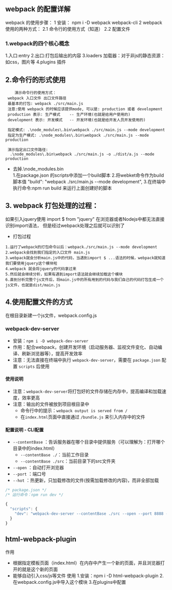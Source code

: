## webpack 的配置详解

 webpack 的使用步骤：
 1 安装： npm i -D webpack webpack-cli
 2 webpack 使用的两种方式：
  2.1 命令行的使用方式（知道）
  2.2 配置文件

  ### 1.webpack的四个核心概念
  1.入口:entry
  2.出口:打包后输出的内容
  3.loaders 加载器：对于非js的静态资源：如css，图片等
  4.plugins 插件
  ## 2.命令行的形式使用
```
    演示命令行的使用方式：
 webpack 入口文件 出口文件路径
 最基本的打包: webpack ./src/main.js
 注意:使用 webpack 的时候应该提供mode, 可以是: production 或者 development
 production 表示: 生产模式    -- 生产环境(也就是给用户使用的)
 development 表示: 开发模式   -- 开发环境(也就是给开发人员开发使用的)

 指定模式: .\node_modules\.bin\webpack ./src/main.js --mode development
 指定为生产模式: .\node_modules\.bin\webpack ./src/main.js --mode production

 演示指定出口文件路径:
  .\node_modules\.bin\webpack ./src/main.js -o ./dist/a.js --mode production
```
  - 去掉.\node_modules\.bin\
   1.在package.json 的scripts中添加一个build脚本
   2.将webket命令作为build脚本值
     "build": "webpack ./src/main.js --mode development",
   3.在终端中执行命令:npm run build 来运行上面创建好的脚本


## 3. webpack 打包处理的过程：
   如果引入jquery使用 import $ from "jquery"
    在浏览器或者Nodejs中都无法直接识别import语法，
    但是经过webpack处理之后就可以识别了
  - 打包过程
  ```
  1.运行了webpack的打包命令以后：webpack./src/main.js --mode development
  2.webpack会找到我们指定的入口文件 main.js
  3.webpack就会分析main.js中的代码，当遇到import $ ...语法的时候，webpack就知道我们要使用jquery这个模块啦
  4.webpack 就会将jquery的代码拿过来
  5.然后就会继续分析，如果有遇到import语法就会继续加载这个模块
  6.直到分析完整个js文件后，将main.js中的所有用到的代码与我们自己的代码打包生成一个js文件，也就是dist/main.js
  ```

## 4.使用配置文件的方式
在根目录新建一个js文件，webpack.config.js
### webpack-dev-server

- 安装：`npm i -D webpack-dev-server`
- 作用：配合webpack，创建开发环境（启动服务器、监视文件变化、自动编译、刷新浏览器等），提高开发效率
- 注意：无法直接在终端中执行 `webpack-dev-server`，需要在 `package.json` 配置 `scripts` 后使用

#### 使用说明

- 注意：`webpack-dev-server`将打包好的文件存储在内存中，提高编译和加载速度，效率更高
- 注意：输出的文件被放到项目根目录中
  - 命令行中的提示：`webpack output is served from /`
  - 在`index.html`页面中直接通过 `/bundle.js` 来引入内存中的文件

#### 配置说明 - CLI配置

- `--contentBase` ：告诉服务器在哪个目录中提供服务（可以理解为：打开哪个目录中的index.html）
  - `--contentBase ./`：当前工作目录
  - `--contentBase ./src`：当前目录下的src文件夹
- `--open` ：自动打开浏览器
- `--port` ：端口号
- `--hot` ：热更新，只加载修改的文件(按需加载修改的内容)，而非全部加载

```js
/* package.json */
/* 运行命令：npm run dev */

{
  "scripts": {
    "dev": "webpack-dev-server --contentBase ./src --open --port 8888 --hot"
  }
}
```
## html-webpack-plugin
作用
- 根据指定模板页面（index.html）在内存中产生一个新的页面，并且浏览器打开的就是这个新的页面
- 能够自动引入css/js等文件
 使用
 1.安装：npm i -D html-webpack-plugin
 2.在webpack.config.js中导入这个模块
 3.在plugins中配置